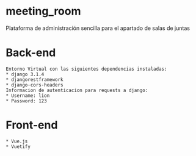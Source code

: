 # meeting_room
Plataforma de administración sencilla para el apartado de salas de juntas

# Back-end
	Entorno Virtual con las siguientes dependencias instaladas:
	* django 3.1.4
	* djangorestframework
	* django-cors-headers
	Informacion de autenticacion para requests a django:
	* Username: lion
	* Password: 123

# Front-end
	* Vue.js
	* Vuetify
